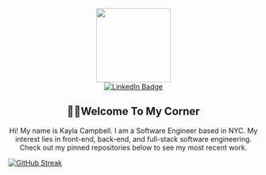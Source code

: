 <div align="center" id="header">
  <img src="https://media.giphy.com/media/eMJXDJqSOVzQjFJ8Wv/giphy.gif" width="150"/>
</div>
<div align="center">
  <a href="https://www.linkedin.com/in/kaylamcampbell" target="_blank">
    <img src="https://img.shields.io/badge/LinkedIn-blue?style=for-the-badge&logo=linkedin&logoColor=white" alt="LinkedIn Badge"/>
  </a>
</div>

<h2 align="center">👋🏾Welcome To My Corner</h2>

<p align="center">Hi! My name is Kayla Campbell. I am a Software Engineer based in NYC. My interest lies in front-end, back-end, and full-stack software engineering. Check out my pinned repositories below to see my most recent work.</p>
<!-- <h2>Tools & Technologies</h2>
<p>
  <img src="https://cdn.jsdelivr.net/gh/devicons/devicon@latest/icons/javascript/javascript-original.svg" width="45" height="45" />
  <img src="https://cdn.jsdelivr.net/gh/devicons/devicon@latest/icons/react/react-original-wordmark.svg" width="45" height="45" />
  <img src="https://cdn.jsdelivr.net/gh/devicons/devicon@latest/icons/postgresql/postgresql-original-wordmark.svg" width="45" height="45" />
  
</p>-->

[![GitHub Streak](https://streak-stats.demolab.com?user=kaylacampbell1&theme=algolia&mode=weekly&card_width=1000)](https://git.io/streak-stats)





